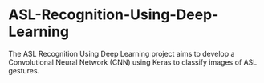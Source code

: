 # ASL-Recognition-Using-Deep-Learning
 The ASL Recognition Using Deep Learning project aims to develop a Convolutional Neural Network (CNN) using Keras to classify images of ASL gestures.
